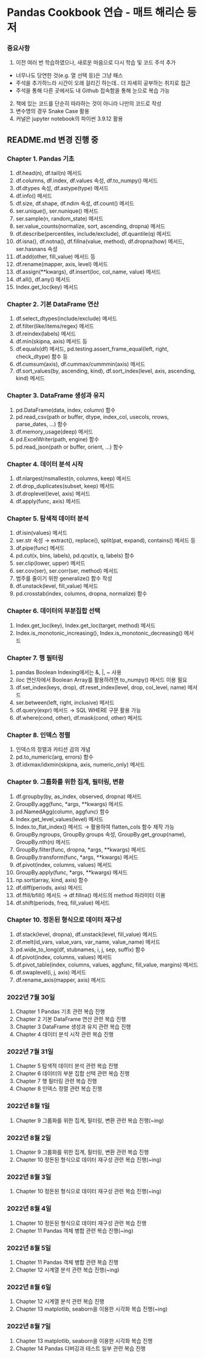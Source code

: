 # Pandas Cookbook 연습 - 매트 해리슨 등 저

### 중요사항
1. 이전 여러 번 학습하였으나, 새로운 마음으로 다시 학습 및 코드 주석 추가
- 너무나도 당연한 것(e.g. 열 선택 등)은 그냥 패스
- 주석을 추가하느라 시간이 오래 걸리긴 하는데.. 더 자세히 공부하는 취지로 접근
- 주석을 통해 다른 곳에서도 내 Github 접속함을 통해 눈으로 복습 가능
2. 책에 있는 코드를 단순히 따라하는 것이 아니라 나만의 코드로 작성
3. 변수명의 경우 Snake Case 활용
4. 커널은 jupyter notebook의 파이썬 3.9.12 활용

## README.md 변경 진행 중

### Chapter 1. Pandas 기초
1. df.head(n), df.tail(n) 메서드
2. df.columns, df.index, df.values 속성, df.to_numpy() 메서드
3. df.dtypes 속성, df.astype(type) 메서드
4. df.info() 메서드
5. df.size, df.shape, df.ndim 속성, df.count() 메서드
6. ser.unique(), ser.nunique() 메서드
7. ser.sample(n, random_state) 메서드
8. ser.value_counts(normalize, sort, ascending, dropna) 메서드
9. df.describe(percentiles, include/exclude), df.quantile(q) 메서드
10. df.isna(), df.notna(), df.fillna(value, method), df.dropna(how) 메서드, ser.hasnans 속성
11. df.add(other, fill_value) 메서드 등
12. df.rename(mapper, axis, level) 메서드
13. df.assign(**kwargs), df.insert(loc, col_name, value) 메서드
14. df.all(), df.any() 메서드
15. Index.get_loc(key) 메서드

### Chapter 2. 기본 DataFrame 연산
1. df.select_dtypes(include/exclude) 메서드
2. df.filter(like/items/regex) 메서드
3. df.reindex(labels) 메서드
4. df.min(skipna, axis) 메서드 등
5. df.equals(df) 메서드, pd.testing.assert_frame_equal(left, right, check_dtype) 함수 등
6. df.cumsum(axis), df.cummax/cummmin(axis) 메서드
7. df.sort_values(by, ascending, kind), df.sort_index(level, axis, ascending, kind) 메서드

### Chapter 3. DataFrame 생성과 유지
1. pd.DataFrame(data, index, column) 함수
2. pd.read_csv(path or buffer, dtype, index_col, usecols, nrows, parse_dates, ...) 함수
3. df.memory_usage(deep) 메서드
4. pd.ExcelWriter(path, engine) 함수
5. pd.read_json(path or buffer, orient, ...) 함수

### Chapter 4. 데이터 분석 시작
1. df.nlargest/nsmallest(n, columns, keep) 메서드
2. df.drop_duplicates(subset, keep) 메서드
3. df.droplevel(level, axis) 메서드
4. df.apply(func, axis) 메서드

### Chapter 5. 탐색적 데이터 분석
1. df.isin(values) 메서드
2. ser.str 속성 → extract(), replace(), split(pat, expand), contains() 메서드 등
3. df.pipe(func) 메서드
4. pd.cut(x, bins, labels), pd.qcut(x, q, labels) 함수
5. ser.clip(lower, upper) 메서드
6. ser.cov(ser), ser.corr(ser, method) 메서드
7. 범주를 줄이기 위한 generalize() 함수 작성
8. df.unstack(level, fill_value) 메서드
9. pd.crosstab(index, columns, dropna, normalize) 함수

### Chapter 6. 데이터의 부분집합 선택
1. Index.get_loc(key), Index.get_loc(target, method) 메서드
2. Index.is_monotonic_increasing(), Index.is_monotonic_decreasing() 메서드

### Chapter 7. 행 필터링
1. pandas Boolean Indexing에서는 &, |, ~ 사용
2. iloc 연산자에서 Boolean Array를 활용하려면 to_numpy() 메서드 이용 필요
3. df.set_index(keys, drop), df.reset_index(level, drop, col_level, name) 메서드
4. ser.between(left, right, inclusive) 메서드
5. df.query(expr) 메서드 → SQL WHERE 구문 활용 가능
6. df.where(cond, other), df.mask(cond, other) 메서드

### Chapter 8. 인덱스 정렬
1. 인덱스의 정렬과 카티션 곱의 개념
2. pd.to_numeric(arg, errors) 함수
3. df.idxmax/idxmin(skipna, axis, numeric_only) 메서드

### Chapter 9. 그룹화를 위한 집계, 필터링, 변환
1. df.groupby(by, as_index, observed, dropna) 메서드
2. GroupBy.agg(func, *args, **kwargs) 메서드
3. pd.NamedAgg(column, aggfunc) 함수
4. Index.get_level_values(level) 메서드
5. Index.to_flat_index() 메서드 → 활용하여 flatten_cols 함수 제작 가능
6. GroupBy.ngroups, GroupBy.groups 속성, GroupBy.get_group(name), GroupBy.nth(n) 메서드
7. GroupBy.filter(func, dropna, *args, **kwargs) 메서드
8. GroupBy.transform(func, *args, **kwargs) 메서드
9. df.pivot(index, columns, values) 메서드
10. GroupBy.apply(func, *args, **kwargs) 메서드
11. np.sort(array, kind, axis) 함수
12. df.diff(periods, axis) 메서드
13. df.ffill/bfill() 메서드 → df.fillna() 메서드의 method 파라미터 이용
14. df.shift(periods, freq, fill_value) 메서드

### Chapter 10. 정돈된 형식으로 데이터 재구성
1. df.stack(level, dropna), df.unstack(level, fill_value) 메서드
2. df.melt(id_vars, value_vars, var_name, value_name) 메서드
3. pd.wide_to_long(df, stubnames, i, j, sep, suffix) 함수
4. df.pivot(index, columns, values) 메서드
5. df.pivot_table(index, columns, values, aggfunc, fill_value, margins) 메서드
6. df.swaplevel(i, j, axis) 메서드
7. df.rename_axis(mapper, axis) 메서드



### 2022년 7월 30일
1. Chapter 1 Pandas 기초 관련 복습 진행
2. Chapter 2 기본 DataFrame 연산 관련 복습 진행
3. Chapter 3 DataFrame 생성과 유지 관련 복습 진행
4. Chapter 4 데이터 분석 시작 관련 복습 진행

### 2022년 7월 31일
1. Chapter 5 탐색적 데이터 분석 관련 복습 진행
2. Chapter 6 데이터의 부분 집합 선택 관련 복습 진행
3. Chapter 7 행 필터링 관련 복습 진행
4. Chapter 8 인덱스 정렬 관련 복습 진행

### 2022년 8월 1일
1. Chapter 9 그룹화를 위한 집계, 필터링, 변환 관련 복습 진행(~ing)

### 2022년 8월 2일
1. Chapter 9 그룹화를 위한 집계, 필터링, 변환 관련 복습 진행
2. Chapter 10 정돈된 형식으로 데이터 재구성 관련 복습 진행(~ing)

### 2022년 8월 3일
1. Chapter 10 정돈된 형식으로 데이터 재구성 관련 복습 진행(~ing)

### 2022년 8월 4일
1. Chapter 10 정돈된 형식으로 데이터 재구성 관련 복습 진행
2. Chapter 11 Pandas 객체 병합 관련 복습 진행(~ing)

### 2022년 8월 5일
1. Chapter 11 Pandas 객체 병합 관련 복습 진행
2. Chapter 12 시계열 분석 관련 복습 진행(~ing)

### 2022년 8월 6일
1. Chapter 12 시계열 분석 관련 복습 진행
2. Chapter 13 matplotlib, seaborn을 이용한 시각화 복습 진행(~ing)

### 2022년 8월 7일
1. Chapter 13 matplotlib, seaborn을 이용한 시각화 복습 진행
2. Chapter 14 Pandas 디버깅과 테스트 일부 관련 복습 진행